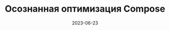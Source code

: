 ---
layout: post
title: "Осознанная оптимизация Compose"
date: 2023-06-23
reading_time: 30 минут
description: |
  Самое полное руководство по оптимизации Jetpack Compose, где собраны все известные методы и тонкости работы с этой технологией. Эти приёмы помогли Ozon Seller улучшить производительность интерфейса, снизив задержки скролла с 19% до 5%.
thumbnail: "https://habrastorage.org/r/w780/getpro/habr/upload_files/8b2/64f/b7d/8b264fb7d186873b321224d38a028cee.jpg"
links:
  - name: Хабр
    url: "https://habr.com/p/742854"
    icon_url: https://assets.habr.com/habr-web/img/favicons/favicon-32.png
  - name: Medium
    url: "https://proandroiddev.com/conscious-compose-optimization-e16144b80eef"
    icon: fa-brands fa-medium
---